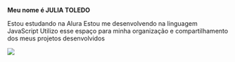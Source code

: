 **Meu nome é JULIA TOLEDO**

 Estou estudando na Alura
 Estou me desenvolvendo na linguagem JavaScript
 Utilizo esse espaço para minha organização e compartilhamento dos meus projetos desenvolvidos

![](https://midiasstoragesec.blob.core.windows.net/001/2024/03/alura.png)

